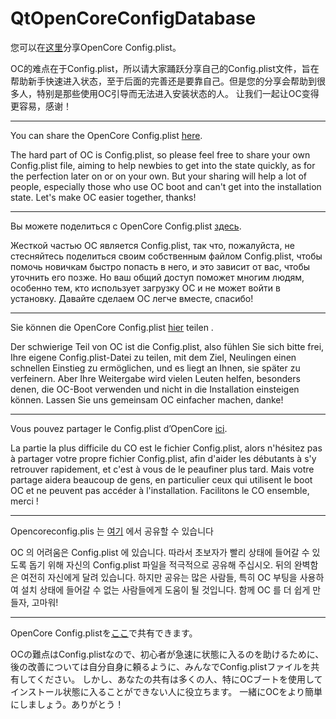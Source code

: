 # QtOpenCoreConfigDatabase

您可以在[这里](https://github.com/ic005k/QtOpenCoreConfigDatabase/issues)分享OpenCore Config.plist。

OC的难点在于Config.plist，所以请大家踊跃分享自己的Config.plist文件，旨在帮助新手快速进入状态，至于后面的完善还是要靠自己。但是您的分享会帮助到很多人，特别是那些使用OC引导而无法进入安装状态的人。
让我们一起让OC变得更容易，感谢！


---

You can share the OpenCore Config.plist [here](https://github.com/ic005k/QtOpenCoreConfigDatabase/issues).

The hard part of OC is Config.plist, so please feel free to share your own Config.plist file, aiming to help newbies to get into the state quickly, as for the perfection later on or on your own. But your sharing will help a lot of people, especially those who use OC boot and can't get into the installation state.
Let's make OC easier together, thanks!

---

Вы можете поделиться с OpenCore Config.plist  [здесь](https://github.com/ic005k/QtOpenCoreConfigDatabase/issues).

Жесткой частью OC является Config.plist, так что, пожалуйста, не стесняйтесь поделиться своим собственным файлом Config.plist, чтобы помочь новичкам быстро попасть в него, и это зависит от вас, чтобы уточнить его позже. Но ваш общий доступ поможет многим людям, особенно тем, кто использует загрузку OC и не может войти в установку.
Давайте сделаем OC легче вместе, спасибо!

---

Sie können die OpenCore Config.plist [hier](https://github.com/ic005k/QtOpenCoreConfigDatabase/issues) teilen .

Der schwierige Teil von OC ist die Config.plist, also fühlen Sie sich bitte frei, Ihre eigene Config.plist-Datei zu teilen, mit dem Ziel, Neulingen einen schnellen Einstieg zu ermöglichen, und es liegt an Ihnen, sie später zu verfeinern. Aber Ihre Weitergabe wird vielen Leuten helfen, besonders denen, die OC-Boot verwenden und nicht in die Installation einsteigen können.
Lassen Sie uns gemeinsam OC einfacher machen, danke!

---

Vous pouvez partager le Config.plist d’OpenCore  [ici](https://github.com/ic005k/QtOpenCoreConfigDatabase/issues).

La partie la plus difficile du CO est le fichier Config.plist, alors n'hésitez pas à partager votre propre fichier Config.plist, afin d'aider les débutants à s'y retrouver rapidement, et c'est à vous de le peaufiner plus tard. Mais votre partage aidera beaucoup de gens, en particulier ceux qui utilisent le boot OC et ne peuvent pas accéder à l'installation.
Facilitons le CO ensemble, merci !

---

Opencoreconfig.plis 는 [여기](https://github.com/ic005k/QtOpenCoreConfigDatabase/issues) 에서 공유할 수 있습니다

OC 의 어려움은 Config.plist 에 있습니다. 따라서 초보자가 빨리 상태에 들어갈 수 있도록 돕기 위해 자신의 Config.plist 파일을 적극적으로 공유해 주십시오. 뒤의 완벽함은 여전히 자신에게 달려 있습니다. 하지만 공유는 많은 사람들, 특히 OC 부팅을 사용하여 설치 상태에 들어갈 수 없는 사람들에게 도움이 될 것입니다.
함께 OC 를 더 쉽게 만들자, 고마워!

---

OpenCore Config.plistを[ここ](https://github.com/ic005k/QtOpenCoreConfigDatabase/issues)で共有できます。

OCの難点はConfig.plistなので、初心者が急速に状態に入るのを助けるために、後の改善については自分自身に頼るように、みんなでConfig.plistファイルを共有してください。 しかし、あなたの共有は多くの人、特にOCブートを使用してインストール状態に入ることができない人に役立ちます。
一緒にOCをより簡単にしましょう。ありがとう！
